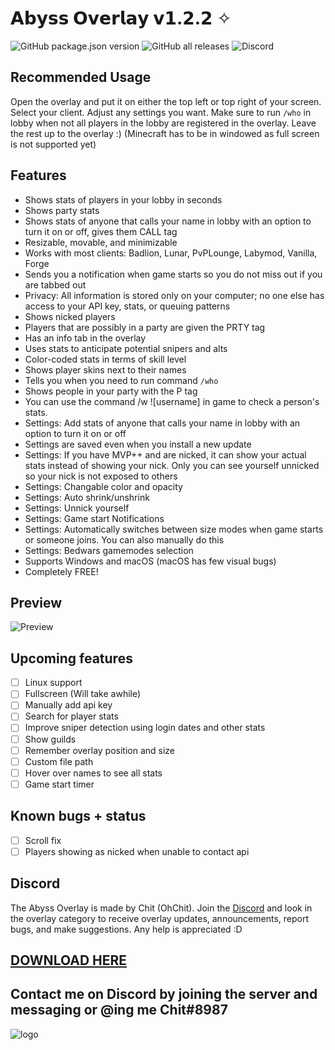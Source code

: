 # 𝗔𝗯𝘆𝘀𝘀 𝗢𝘃𝗲𝗿𝗹𝗮𝘆 𝘃𝟭.𝟮.𝟮 ✧

![GitHub package.json version](https://img.shields.io/github/package-json/v/Chit132/abyss-overlay) ![GitHub all releases](https://img.shields.io/github/downloads/Chit132/abyss-overlay/total) ![Discord](https://img.shields.io/discord/822639649247592528?color=7289DA&label=Discord)

## Recommended Usage
Open the overlay and put it on either the top left or top right of your screen. Select your client. Adjust any settings you want. Make sure to run `/who` in lobby when not all players in the lobby are registered in the overlay. Leave the rest up to the overlay :) (Minecraft has to be in windowed as full screen is not supported yet)

## Features
- Shows stats of players in your lobby in seconds
- Shows party stats
- Shows stats of anyone that calls your name in lobby with an option to turn it on or off, gives them CALL tag
- Resizable, movable, and minimizable
- Works with most clients: Badlion, Lunar, PvPLounge, Labymod, Vanilla, Forge
- Sends you a notification when game starts so you do not miss out if you are tabbed out
- Privacy: All information is stored only on your computer; no one else has access to your API key, stats, or queuing patterns
- Shows nicked players
- Players that are possibly in a party are given the PRTY tag
- Has an info tab in the overlay
- Uses stats to anticipate potential snipers and alts
- Color-coded stats in terms of skill level
- Shows player skins next to their names
- Tells you when you need to run command `/who`
- Shows people in your party with the P tag
- You can use the command /w ![username] in game to check a person's stats.
- Settings: Add stats of anyone that calls your name in lobby with an option to turn it on or off
- Settings are saved even when you install a new update
- Settings: If you have MVP++ and are nicked, it can show your actual stats instead of showing your nick. Only you can see yourself unnicked so your nick is not exposed to others
- Settings: Changable color and opacity
- Settings: Auto shrink/unshrink
- Settings: Unnick yourself
- Settings: Game start Notifications
- Settings: Automatically switches between size modes when game starts or someone joins. You can also manually do this
- Settings: Bedwars gamemodes selection
- Supports Windows and macOS (macOS has few visual bugs)
- Completely FREE!

## Preview
![Preview](https://cdn.discordapp.com/attachments/822847106377056287/843191678991204362/unknown.png)

## Upcoming features
- [ ] Linux support
- [ ] Fullscreen (Will take awhile)
- [ ] Manually add api key
- [ ] Search for player stats
- [ ] Improve sniper detection using login dates and other stats
- [ ] Show guilds
- [ ] Remember overlay position and size
- [ ] Custom file path
- [ ] Hover over names to see all stats
- [ ] Game start timer

## Known bugs + status

- [ ] Scroll fix
- [ ] Players showing as nicked when unable to contact api

## Discord

The Abyss Overlay is made by Chit (OhChit). Join the [Discord](https://discord.gg/eDnHTT3aBS) and look in the overlay category to receive overlay updates, announcements, report bugs, and make suggestions. Any help is appreciated :D
## [DOWNLOAD HERE](https://github.com/Chit132/abyss-overlay/releases/latest)
## Contact me on Discord by joining the server and messaging or @ing me **Chit#8987**

![logo](https://user-images.githubusercontent.com/61895718/111565782-5ced2900-8772-11eb-9c43-c8801fc2a1a8.png)
